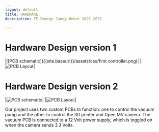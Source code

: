 ```yaml
---
layout: default
title: HARDWARE
description: EE-Emerge Candy Robot 2021-2022

---
```


# Hardware Design version 1
|![PCB schematic]({{site.baseurl}}/assets/css/first controller.png)|
|![PCB Layout]({{site.baseurl}}/assets/css/firstPCB.png)|

# Hardware Design version 2
|![PCB schematic]({{site.baseurl}}/assets/css/sch.png)|
|![PCB Layout]({{site.baseurl}}/assets/css/PCB.png)|

Our project uses two custom PCBs to function: one to control the vacuum pump and the other to control the 3D printer and Open MV camera.
The vacuum PCB is connected to a 12 Volt power supply, which is toggled on when the camera sends 3.3 Volts. 

